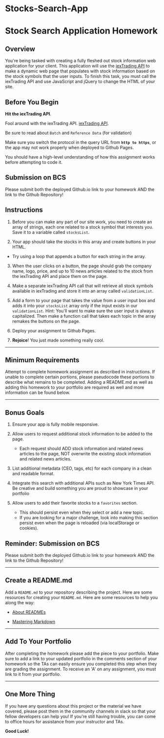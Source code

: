 # Stocks-Search-App

# Stock Search Application Homework

## Overview

You're being tasked with creating a fully fleshed out stock information web application for your client. This application will use the [iexTrading API](https://iextrading.com/developer/docs) to make a dynamic web page that populates with stock information based on the stock symbols that the user inputs. To finish this task, you must call the iexTrading API and use JavaScript and jQuery to change the HTML of your site.

## Before You Begin

**Hit the iexTrading API**.

Fool around with the iexTrading API. [iexTrading API](https://iextrading.com/developer/docs/#stocks).

Be sure to read about `Batch` and `Reference Data` (for validation)
   
Make sure you switch the protocol in the query URL from **`http to https`**, or the app may not work properly when deployed to Github Pages.

You should have a high-level understanding of how this assignment works before attempting to code it.

## Submission on BCS

Please submit both the deployed Github.io link to your homework AND the link to the Github Repository!

## Instructions

1. Before you can make any part of our site work, you need to create an array of strings, each one related to a stock symbol that interests you. Save it to a variable called `stocksList`.

2. Your app should take the stocks in this array and create buttons in your HTML.

* Try using a loop that appends a button for each string in the array.

3. When the user clicks on a button, the page should grab the company name, logo, price, and up to 10 news articles related to the stock from the iexTrading API and place them on the page.

4. Make a separate iexTrading API call that will retrieve all stock symbols available in iexTrading and store it into an array called `validationList`. 

4. Add a form to your page that takes the value from a user input box and adds it into your `stocksList` array only if the input exists in our `validationList`. Hint: You'll want to make sure the user input is always capitalized. Then make a function call that takes each topic in the array remakes the buttons on the page.

5. Deploy your assignment to Github Pages.

6. **Rejoice**! You just made something really cool.

- - -

## Minimum Requirements

Attempt to complete homework assignment as described in instructions. If unable to complete certain portions, please pseudocode these portions to describe what remains to be completed. Adding a README.md as well as adding this homework to your portfolio are required as well and more information can be found below.

- - -

## Bonus Goals

1. Ensure your app is fully mobile responsive.

2. Allow users to request additional stock information to be added to the page.
   * Each request should ADD stock information and related news articles to the page, NOT overwrite the existing stock information and related news articles.

3. List additional metadata (CEO, tags, etc) for each company in a clean and readable format.

4. Integrate this search with additional APIs such as New York Times API. Be creative and build something you are proud to showcase in your portfolio

5. Allow users to add their favorite stocks to a `favorites` section.
   * This should persist even when they select or add a new topic.
   * If you are looking for a major challenge, look into making this section persist even when the page is reloaded (via localStorage or cookies).

## Reminder: Submission on BCS

Please submit both the deployed Github.io link to your homework AND the link to the Github Repository!

- - -

## Create a README.md

Add a `README.md` to your repository describing the project. Here are some resources for creating your `README.md`. Here are some resources to help you along the way:

* [About READMEs](https://help.github.com/articles/about-readmes/)

* [Mastering Markdown](https://guides.github.com/features/mastering-markdown/)

- - -

## Add To Your Portfolio

After completing the homework please add the piece to your portfolio. Make sure to add a link to your updated portfolio in the comments section of your homework so the TAs can easily ensure you completed this step when they are grading the assignment. To receive an 'A' on any assignment, you must link to it from your portfolio.

- - -

## One More Thing

If you have any questions about this project or the material we have covered, please post them in the community channels in slack so that your fellow developers can help you! If you're still having trouble, you can come to office hours for assistance from your instructor and TAs.

**Good Luck!**
